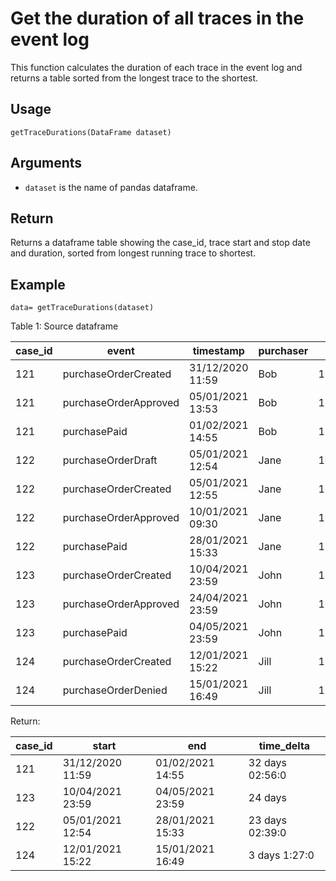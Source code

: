 # Get the duration of all traces in the event log

This function calculates the duration of each trace in the event log and returns a table sorted from the longest trace to the shortest.

## Usage
``
getTraceDurations(DataFrame dataset)
``

## Arguments
- `dataset` is the name of pandas dataframe.

## Return
Returns a dataframe table showing the case_id, trace start and stop date and duration, sorted from longest running trace to shortest.

## Example
```
data= getTraceDurations(dataset)
```

Table 1: Source dataframe

| case_id 	| event           	    | timestamp  | purchaser | new_time |
| --------- | --------------------- | ---------- | --------- | -------- |
| 121     	| purchaseOrderCreated	| 31/12/2020 11:59   | Bob 	| 1625235606 |
| 121     	| purchaseOrderApproved	| 05/01/2021 13:53   | Bob 	| 1625235763 |
| 121     	| purchasePaid | 01/02/2021 14:55   | Bob 	| 1625236207 |
| 122     	| purchaseOrderDraft	| 05/01/2021 12:54   | Jane 	| 1625235606 |
| 122     	| purchaseOrderCreated	| 05/01/2021 12:55   | Jane 	| 1625235606 |
| 122     	| purchaseOrderApproved	| 10/01/2021 09:30   | Jane 	|1625235763 |
| 122     	| purchasePaid | 28/01/2021 15:33   | Jane 	| 1625236207 |
| 123     	| purchaseOrderCreated	| 10/04/2021 23:59   | John 	| 1625235606 |
| 123     	| purchaseOrderApproved	| 24/04/2021 23:59   | John 	| 1625235763 |
| 123     	| purchasePaid | 04/05/2021 23:59   | John 	| 1625236207 |
| 124     	| purchaseOrderCreated	|  12/01/2021 15:22 | Jill 	| 1625235606 |
| 124     	| purchaseOrderDenied	| 15/01/2021 16:49   | Jill 	| 1625235763 |

Return:

| case_id | start | end | time_delta |
| ----- | ------ | ------------- | ------------ |
| 121 | 31/12/2020 11:59 | 01/02/2021 14:55 | 32 days 02:56:0 |
| 123 | 10/04/2021 23:59 | 04/05/2021 23:59 | 24 days |
| 122 | 05/01/2021 12:54 | 28/01/2021 15:33 | 23 days 02:39:0 |
| 124 | 12/01/2021 15:22 | 15/01/2021 16:49 | 3 days 1:27:0 |